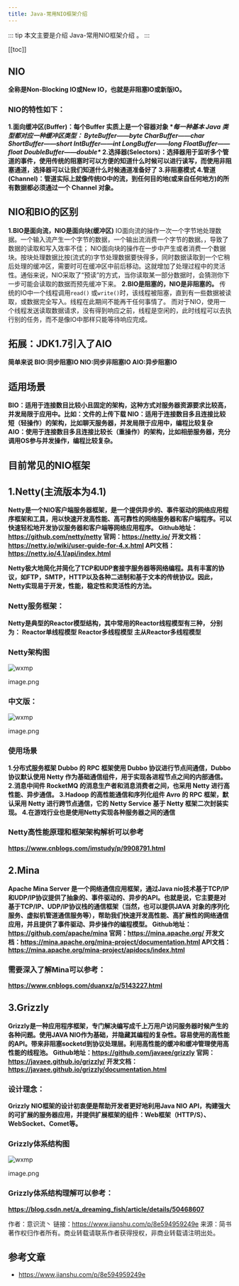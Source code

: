 ```yaml
---
title: Java-常用NIO框架介绍
---
```


::: tip
本文主要是介绍 Java-常用NIO框架介绍 。
:::

[[toc]]

## NIO

**全称是Non-Blocking IO或New IO，也就是非阻塞IO或新版IO。**

### NIO的特性如下：

**1.面向缓冲区(Buffer)：每个Buffer 实质上是一个容器对象
 \**每一种基本 Java 类型都对应一种缓冲区类型：
 ByteBuffer——byte
 CharBuffer——char
 ShortBuffer——short
 IntBuffer——int
 LongBuffer——long
 FloatBuffer——float
 DoubleBuffer——double\**
 2.选择器(Selectors)：选择器用于监听多个管道的事件，使用传统的阻塞时可以方便的知道什么时候可以进行读写，而使用非阻塞通道，选择器可以让我们知道什么时候通道准备好了
 3.非阻塞模式
 4.管道(Channel)：管道实际上就像传统IO中的流，到任何目的地(或来自任何地方)的所有数据都必须通过一个 Channel 对象。**

## NIO和BIO的区别

**1.BIO是面向流，NIO是面向块(缓冲区)**
 IO面向流的操作一次一个字节地处理数据。一个输入流产生一个字节的数据，一个输出流消费一个字节的数据。，导致了数据的读取和写入效率不佳；
 NIO面向块的操作在一步中产生或者消费一个数据块。按块处理数据比按(流式的)字节处理数据要快得多，同时数据读取到一个它稍后处理的缓冲区，需要时可在缓冲区中前后移动。这就增加了处理过程中的灵活性。通俗来说，NIO采取了“预读”的方式，当你读取某一部分数据时，会猜测你下一步可能会读取的数据而预先缓冲下来。
 **2.BIO是阻塞的，NIO是非阻塞的。**
 传统的IO中一个线程调用`read()` 或`write()`时，该线程被阻塞，直到有一些数据被读取，或数据完全写入。线程在此期间不能再干任何事情了。
 而对于NIO，使用一个线程发送读取数据请求，没有得到响应之前，线程是空闲的，此时线程可以去执行别的任务，而不是像IO中那样只能等待响应完成。

## 拓展：JDK1.7引入了AIO

**简单来说
 BIO:同步阻塞IO
 NIO:同步非阻塞IO
 AIO:异步阻塞IO**

## 适用场景

**BIO：适用于连接数目比较小且固定的架构，这种方式对服务器资源要求比较高，并发局限于应用中。比如：文件的上传下载
 NIO：适用于连接数目多且连接比较短（轻操作）的架构，比如聊天服务器，并发局限于应用中，编程比较复杂
 AIO：使用于连接数目多且连接比较长（重操作）的架构，比如相册服务器，充分调用OS参与并发操作，编程比较复杂。**

## 目前常见的NIO框架

## 1.Netty(主流版本为4.1)

**Netty是一个NIO客户端服务器框架，是一个提供异步的、事件驱动的网络应用程序框架和工具，用以快速开发高性能、高可靠性的网络服务器和客户端程序。可以快速轻松地开发协议服务器和客户端等网络应用程序。
 Github地址：https://github.com/netty/netty
 官网：https://netty.io/
 开发文档：https://netty.io/wiki/user-guide-for-4.x.html
 API文档：https://netty.io/4.1/api/index.html**

**Netty极大地简化并简化了TCP和UDP套接字服务器等网络编程。具有丰富的协议，如FTP，SMTP，HTTP以及各种二进制和基于文本的传统协议。因此，Netty实现易于开发，性能，稳定性和灵活性的方法。**

### Netty服务框架：

**Netty是典型的Reactor模型结构，其中常用的Reactor线程模型有三种，
 分别为：
 Reactor单线程模型
 Reactor多线程模型
 主从Reactor多线程模型**

### Netty架构图

<img class= "zoom-custom-imgs" :src="$withBase('/assets/img/framework/nio/intro-1.png')" alt="wxmp">


image.png

### 中文版：

<img class= "zoom-custom-imgs" :src="$withBase('/assets/img/framework/nio/intro-2.png')" alt="wxmp">


image.png

### 使用场景

**1.分布式服务框架 Dubbo 的 RPC 框架使用 Dubbo 协议进行节点间通信，Dubbo 协议默认使用 Netty 作为基础通信组件，用于实现各进程节点之间的内部通信。
 2.消息中间件 RocketMQ 的消息生产者和消息消费者之间，也采用 Netty 进行高性能、异步通信。
 3.Hadoop 的高性能通信和序列化组件 Avro 的 RPC 框架，默认采用 Netty 进行跨节点通信，它的 Netty Service 基于 Netty 框架二次封装实现。
 4.在游戏行业也是使用Netty实现各种服务器之间的通信**

### Netty高性能原理和框架架构解析可以参考

**https://www.cnblogs.com/imstudy/p/9908791.html**

## 2.Mina

**Apache Mina Server 是一个网络通信应用框架，通过Java nio技术基于TCP/IP和UDP/IP协议提供了抽象的、事件驱动的、异步的API。也就是说，它主要是对基于TCP/IP、UDP/IP协议栈的通信框架（当然，也可以提供JAVA 对象的序列化服务、虚拟机管道通信服务等），帮助我们快速开发高性能、高扩展性的网络通信应用，并且提供了事件驱动、异步操作的编程模型。
 Github地址：https://github.com/apache/mina
 官网：https://mina.apache.org/
 开发文档：https://mina.apache.org/mina-project/documentation.html
 API文档：https://mina.apache.org/mina-project/apidocs/index.html**

### 需要深入了解Mina可以参考：

**https://www.cnblogs.com/duanxz/p/5143227.html**

## 3.Grizzly

**Grizzly是一种应用程序框架，专门解决编写成千上万用户访问服务器时候产生的各种问题。使用JAVA NIO作为基础，并隐藏其编程的复杂性。容易使用的高性能的API。带来非阻塞socketd到协议处理层。利用高性能的缓冲和缓冲管理使用高性能的线程池。
 Github地址：https://github.com/javaee/grizzly
 官网：https://javaee.github.io/grizzly/
 开发文档：https://javaee.github.io/grizzly/documentation.html**

### 设计理念：

**Grizzly NIO框架的设计初衷便是帮助开发者更好地利用Java NIO API，构建强大的可扩展的服务器应用，并提供扩展框架的组件：Web框架（HTTP/S）、WebSocket、Comet等。**

### Grizzly体系结构图

<img class= "zoom-custom-imgs" :src="$withBase('/assets/img/framework/nio/intro-3.png')" alt="wxmp">


image.png

### Grizzly体系结构理解可以参考：

**https://blog.csdn.net/a_dreaming_fish/article/details/50468607**



作者：意识流丶
链接：https://www.jianshu.com/p/8e594959249e
来源：简书
著作权归作者所有。商业转载请联系作者获得授权，非商业转载请注明出处。

## 参考文章
* https://www.jianshu.com/p/8e594959249e